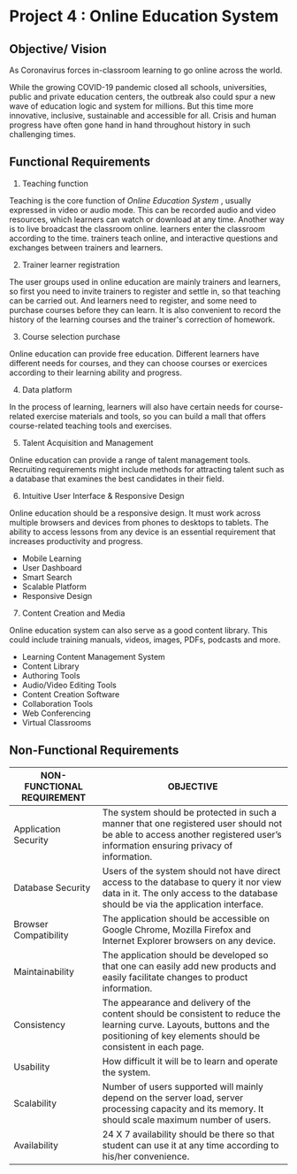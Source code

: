 # Project 4 : Online Education System

## Objective/ Vision
As Coronavirus forces in-classroom learning to go online across the world.

While the growing COVID-19 pandemic closed all schools, universities, public and private education centers, the outbreak also could spur a new wave of education logic and system for millions. But this time more innovative, inclusive, sustainable and accessible for all. Crisis and human progress have often gone hand in hand throughout history in such challenging times. 

## Functional Requirements
1. Teaching function

Teaching is the core function of *Online Education System* , usually expressed in video or audio mode. This can be recorded audio and video resources, which learners can watch or download at any time. Another way is to live broadcast the classroom online. learners enter the classroom according to the time. trainers teach online, and interactive questions and exchanges between trainers and learners.

2. Trainer learner registration

The user groups used in online education are mainly trainers and learners, so first you need to invite trainers to register and settle in, so that teaching can be carried out. And learners need to register, and some need to purchase courses before they can learn. It is also convenient to record the history of the learning courses and the trainer's correction of homework.

3. Course selection purchase

Online education can provide free education. Different learners have different needs for courses, and they can choose courses or exercices according to their learning ability and progress.

4. Data platform

In the process of learning, learners will also have certain needs for course-related exercise materials and tools, so you can build a mall that offers course-related teaching tools and exercises.

5. Talent Acquisition and Management

Online education can provide a range of talent management tools. Recruiting requirements might include methods for attracting talent such as a database that examines the best candidates in their field.

6. Intuitive User Interface & Responsive Design

Online education should be a responsive design. It must work across multiple browsers and devices from phones to desktops to tablets. The ability to access lessons from any device is an essential requirement that increases productivity and progress.
* Mobile Learning
* User Dashboard
* Smart Search
* Scalable Platform
* Responsive Design

7. Content Creation and Media

Online education system can also serve as a good content library. This could include training manuals, videos, images, PDFs, podcasts and more.
* Learning Content Management System
* Content Library
* Authoring Tools
* Audio/Video Editing Tools
* Content Creation Software
* Collaboration Tools
* Web Conferencing
* Virtual Classrooms

## Non-Functional Requirements

|NON-FUNCTIONAL REQUIREMENT|OBJECTIVE| 
| -------------------------| -----------|
| Application Security | The system should be protected in such a manner that one registered user should not be able to access another registered user’s information ensuring privacy of information. | 
| Database Security | Users of the system should not have direct access to the database to query it nor view data in it. The only access to the database should be via the application interface.| 
| Browser Compatibility | The application should be accessible on Google Chrome, Mozilla Firefox and Internet Explorer browsers on any device.| 
| Maintainability | The application should be developed so that one can easily add new products and easily facilitate changes to product information.| 
| Consistency | The appearance and delivery of the content should be consistent to reduce the learning curve. Layouts, buttons and the positioning of key elements should be consistent in each page.| 
| Usability | How difficult it will be to learn and operate the system.| 
| Scalability | Number of users supported will mainly depend on the server load, server processing capacity and its memory. It should scale maximum number of users. | 
| Availability | 24 X 7 availability should be there so that student can use it at any time according to his/her convenience.| 




